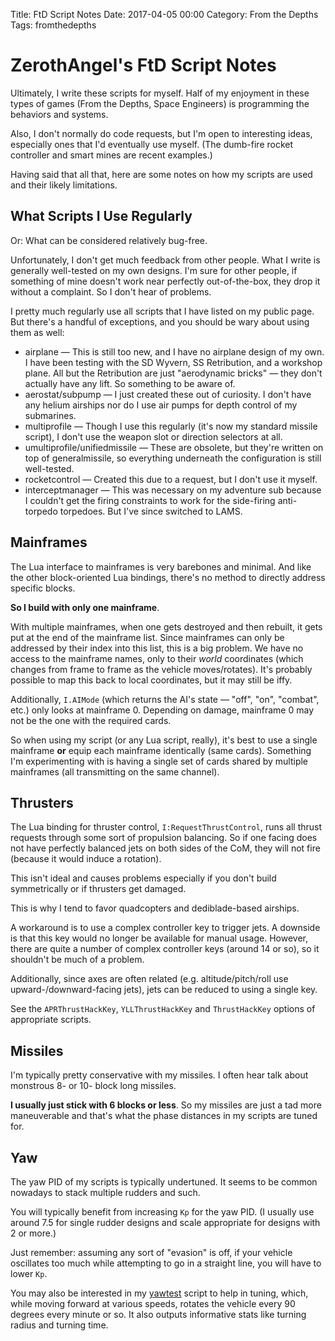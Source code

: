 Title: FtD Script Notes
Date: 2017-04-05 00:00
Category: From the Depths
Tags: fromthedepths

# ZerothAngel's FtD Script Notes #

Ultimately, I write these scripts for myself. Half of my enjoyment in these types of games (From the Depths, Space Engineers) is programming the behaviors and systems.

Also, I don't normally do code requests, but I'm open to interesting ideas, especially ones that I'd eventually use myself. (The dumb-fire rocket controller and smart mines are recent examples.)

Having said that all that, here are some notes on how my scripts are used and their likely limitations.

## What Scripts I Use Regularly ##

Or: What can be considered relatively bug-free.

Unfortunately, I don't get much feedback from other people. What I write is generally well-tested on my own designs. I'm sure for other people, if something of mine doesn't work near perfectly out-of-the-box, they drop it without a complaint. So I don't hear of problems.

I pretty much regularly use all scripts that I have listed on my public page. But there's a handful of exceptions, and you should be wary about using them as well:

 * airplane &mdash; This is still too new, and I have no airplane design of my own. I have been testing with the SD Wyvern, SS Retribution, and a workshop plane. All but the Retribution are just "aerodynamic bricks" &mdash; they don't actually have any lift. So something to be aware of.
 * aerostat/subpump &mdash; I just created these out of curiosity. I don't have any helium airships nor do I use air pumps for depth control of my submarines.
 * multiprofile &mdash; Though I use this regularly (it's now my standard missile script), I don't use the weapon slot or direction selectors at all.
 * umultiprofile/unifiedmissile &mdash; These are obsolete, but they're written on top of generalmissile, so everything underneath the configuration is still well-tested.
 * rocketcontrol &mdash; Created this due to a request, but I don't use it myself.
 * interceptmanager &mdash; This was necessary on my adventure sub because I couldn't get the firing constraints to work for the side-firing anti-torpedo torpedoes. But I've since switched to LAMS.

## Mainframes ##

The Lua interface to mainframes is very barebones and minimal. And like the other block-oriented Lua bindings, there's no method to directly address specific blocks.

**So I build with only one mainframe**.

With multiple mainframes, when one gets destroyed and then rebuilt, it gets put at the end of the mainframe list. Since mainframes can only be addressed by their index into this list, this is a big problem. We have no access to the mainframe names, only to their *world* coordinates (which changes from frame to frame as the vehicle moves/rotates). It's probably possible to map this back to local coordinates, but it may still be iffy.

Additionally, `I.AIMode` (which returns the AI's state &mdash; "off", "on", "combat", etc.) only looks at mainframe 0. Depending on damage, mainframe 0 may not be the one with the required cards.

So when using my script (or any Lua script, really), it's best to use a single mainframe **or** equip each mainframe identically (same cards). Something I'm experimenting with is having a single set of cards shared by multiple mainframes (all transmitting on the same channel).

## Thrusters ##

The Lua binding for thruster control, `I:RequestThrustControl`, runs all thrust requests through some sort of propulsion balancing. So if one facing does not have perfectly balanced jets on both sides of the CoM, they will not fire (because it would induce a rotation).

This isn't ideal and causes problems especially if you don't build symmetrically or if thrusters get damaged.

This is why I tend to favor quadcopters and dediblade-based airships.

A workaround is to use a complex controller key to trigger jets. A downside is that this key would no longer be available for manual usage. However, there are quite a number of complex controller keys (around 14 or so), so it shouldn't be much of a problem.

Additionally, since axes are often related (e.g. altitude/pitch/roll use upward-/downward-facing jets), jets can be reduced to using a single key.

See the `APRThrustHackKey`, `YLLThrustHackKey` and `ThrustHackKey` options of appropriate scripts.

## Missiles ##

I'm typically pretty conservative with my missiles. I often hear talk about monstrous 8- or 10- block long missiles.

**I usually just stick with 6 blocks or less**. So my missiles are just a tad more maneuverable and that's what the phase distances in my scripts are tuned for.

## Yaw ##

The yaw PID of my scripts is typically undertuned. It seems to be common nowadays to stack multiple rudders and such.

You will typically benefit from increasing `Kp` for the yaw PID. (I usually use around 7.5 for single rudder designs and scale appropriate for designs with 2 or more.)

Just remember: assuming any sort of "evasion" is off, if your vehicle oscillates too much while attempting to go in a straight line, you will have to lower `Kp`.

You may also be interested in my [yawtest](https://zerothangel.com/FtDScripts/yawtest.lua) script to help in tuning, which, while moving forward at various speeds, rotates the vehicle every 90 degrees every minute or so. It also outputs informative stats like turning radius and turning time.
